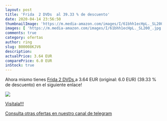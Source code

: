 ```yaml
---
layout: post
title: 'Frida  2 DVDs  al 39.33 % de descuento'
date: 2020-04-14 23:56:50
thumbnailImage: 'https://m.media-amazon.com/images/I/61bhh1ecHpL._SL200_.jpg'
images: [ 'https://m.media-amazon.com/images/I/61bhh1ecHpL._SL200_.jpg' ]
comments: true
category: ofertas
author: ring
slug: B00008KJV6
description:
actualPrice: 3.64 EUR
comparePrice: 6.0 EUR
inStock: true
---
```


Ahora mismo tienes [Frida  2 DVDs ](https://www.amazon.com/dp/B00008KJV6/?tag=redken08-20) a 3.64 EUR (original: 6.0 EUR) (39.33 %  de descuento) en el siguiente enlace!

[![](https://m.media-amazon.com/images/I/61bhh1ecHpL._SL200_.jpg)](https://www.amazon.com/dp/B00008KJV6/?tag=redken08-20)

[Visítala!!!](https://www.amazon.com/dp/B00008KJV6/?tag=redken08-20)

[Consulta otras ofertas en nuestro canal de telegram](https://t.me/s/ofertas25)
